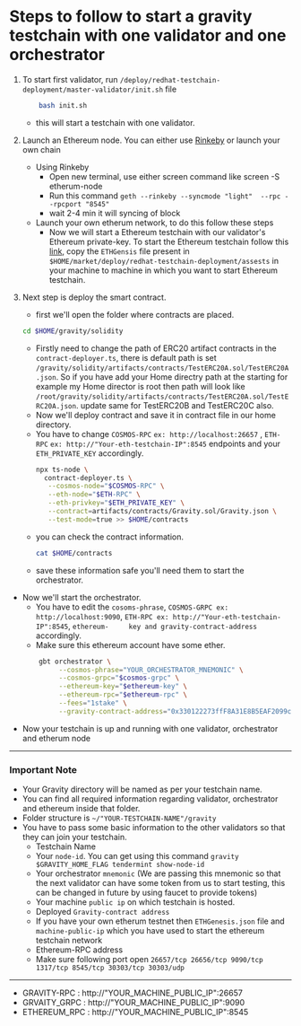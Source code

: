 # Steps to follow to start a gravity testchain with one validator and one orchestrator
1. To start first validator, run ```/deploy/redhat-testchain-deployment/master-validator/init.sh``` file
    ```bash
        bash init.sh
    ```
	- this will start a testchain with one validator.

2. Launch an Ethereum node. You can either use [Rinkeby](https://www.rinkeby.io/) or launch your own chain
    - Using Rinkeby
        -  Open new terminal, use either screen command  like screen -S etherum-node
        -  Run this command `geth --rinkeby --syncmode "light"  --rpc --rpcport "8545"` 
        -  wait 2-4 min it will syncing of block
    - Launch your own etherum network, to do this follow these steps 
        - Now we will start a Ethereum testchain with our validator's Ethereum private-key. To start the Ethereum testchain follow this [link](https://github.com/sunnyk56/market/blob/ONET-65/deploy/redhat-testchain-deployment/start-ethereum-testchain.md), copy the ```ETHGensis``` file present in ```$HOME/market/deploy/redhat-testchain-deployment/assests``` in your machine to machine in which you want to start Ethereum testchain.

3. Next step is deploy the smart contract.
    - first we'll open the folder where contracts are placed.
    ```bash
    cd $HOME/gravity/solidity
    ```
    - Firstly need to change the path of ERC20 artifact contracts in the `contract-deployer.ts`, there is default path is set                                           `/gravity/solidity/artifacts/contracts/TestERC20A.sol/TestERC20A.json`. So if you have add your Home directry path at the starting for example my Home           director is root then path will look like `/root/gravity/solidity/artifacts/contracts/TestERC20A.sol/TestERC20A.json`. update same for TestERC20B and             TestERC20C also.
    - Now we'll deploy contract and save it in contract file in our home directory.
    - You have to change ```COSMOS-RPC``` ```ex: http://localhost:26657``` , ```ETH-RPC``` ```ex: http://"Your-eth-testchain-IP":8545``` endpoints and your             ```ETH_PRIVATE_KEY``` accordingly.
      ```bash
      npx ts-node \
        contract-deployer.ts \
         --cosmos-node="$COSMOS-RPC" \
         --eth-node="$ETH-RPC" \
         --eth-privkey="$ETH_PRIVATE_KEY" \
         --contract=artifacts/contracts/Gravity.sol/Gravity.json \
         --test-mode=true >> $HOME/contracts
        ```
    - you can check the contract information.
        ```bash
        cat $HOME/contracts
        ```
    - save these information safe you'll need them to start the orchestrator.
- Now we'll start the orchestrator.
    - You have to edit the ```cosoms-phrase```, ```COSMOS-GRPC ex: http://localhost:9090```, ```ETH-RPC ex: http://"Your-eth-testchain-IP":8545```, ```ethereum-     key and gravity-contract-address``` accordingly.
    - Make sure this ethereum account have some ether.
    ```bash
        gbt orchestrator \
             --cosmos-phrase="YOUR_ORCHESTRATOR_MNEMONIC" \
             --cosmos-grpc="$cosmos-grpc" \
             --ethereum-key="$ethereum-key" \
             --ethereum-rpc="$ethereum-rpc" \
             --fees="1stake" \
             --gravity-contract-address="0x330122273ffF8A31E8B5EAF2099cbFF881c9eEB7"
     ```
- Now your testchain is up and running with one validator, orchestrator and etherum node

---
### Important Note
- Your Gravity directory will be named as per your testchain name.
- You can find  all required information regarding validator, orchestrator and ethereum inside that folder.
- Folder structure is ```~/"YOUR-TESTCHAIN-NAME"/gravity```
- You have to pass some basic information to the other validators so that they can join your testchain.
  - Testchain Name
  - Your ```node-id```. You can get using this command `gravity $GRAVITY_HOME_FLAG tendermint show-node-id`
  - Your orchestrator ```mnemonic``` (We are passing this mnemonic so that the next validator can have some token from us to start testing, this can be changed in future by using faucet to provide tokens)
  - Your machine ```public ip``` on which testchain is hosted.
  - Deployed ```Gravity-contract address```
  - If you have your own etherum testnet then ```ETHGenesis.json``` file and ```machine-public-ip``` which you have used to start the ethereum testchain network
  - Ethereum-RPC address
  - Make sure following port open `26657/tcp 26656/tcp 9090/tcp 1317/tcp 8545/tcp 30303/tcp 30303/udp`

---
- GRAVITY-RPC : http://"YOUR_MACHINE_PUBLIC_IP":26657
- GRVAITY_GRPC : http://"YOUR_MACHINE_PUBLIC_IP":9090
- ETHEREUM_RPC : http://"YOUR_MACHINE_PUBLIC_IP":8545
